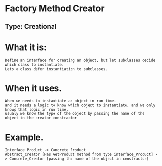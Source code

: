 ﻿# Factory Method Creator
## Type: Creational

# What it is:
	Define an interface for creating an object, but let subclasses decide which class to instantiate. 
	Lets a class defer instantiation to subclasses.

# When it uses.
	When we needs to instantiate an object in run time.
	and it needs a logic to know which object to instantiate, and we only knows that logic in run time.
	usualy we know the type of the object by passing the name of the object in the creator constractor

# Example.
	Interface_Product -> Concrete_Product
	Abstract_Creator [Has GetProduct method from type interface_Product] -> Concrete_Creator [passing the name of the object in constractor]